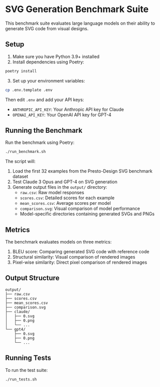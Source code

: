 # SVG Generation Benchmark Suite

This benchmark suite evaluates large language models on their ability to generate SVG code from visual designs.

## Setup

1. Make sure you have Python 3.9+ installed
2. Install dependencies using Poetry:
```bash
poetry install
```

3. Set up your environment variables:
```bash
cp .env.template .env
```
Then edit `.env` and add your API keys:
- `ANTHROPIC_API_KEY`: Your Anthropic API key for Claude
- `OPENAI_API_KEY`: Your OpenAI API key for GPT-4

## Running the Benchmark

Run the benchmark using Poetry:
```bash
./run_benchmark.sh
```

The script will:
1. Load the first 32 examples from the Presto-Design SVG benchmark dataset
2. Test Claude 3 Opus and GPT-4 on SVG generation
3. Generate output files in the `output/` directory:
   - `raw.csv`: Raw model responses
   - `scores.csv`: Detailed scores for each example
   - `mean_scores.csv`: Average scores per model
   - `comparison.svg`: Visual comparison of model performance
   - Model-specific directories containing generated SVGs and PNGs

## Metrics

The benchmark evaluates models on three metrics:
1. BLEU score: Comparing generated SVG code with reference code
2. Structural similarity: Visual comparison of rendered images
3. Pixel-wise similarity: Direct pixel comparison of rendered images

## Output Structure

```
output/
├── raw.csv
├── scores.csv
├── mean_scores.csv
├── comparison.svg
├── claude/
│   ├── 0.svg
│   ├── 0.png
│   └── ...
└── gpt4/
    ├── 0.svg
    ├── 0.png
    └── ...
```

## Running Tests

To run the test suite:
```bash
./run_tests.sh
``` 